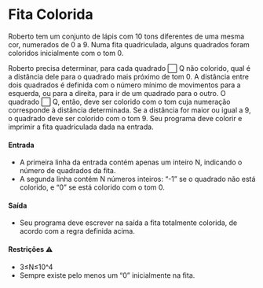 # Fita Colorida
Roberto tem um conjunto de lápis com 10 tons diferentes de uma mesma cor, numerados de 0 a 9. Numa fita quadriculada, alguns quadrados foram coloridos inicialmente com o tom 0.

Roberto precisa determinar, para cada quadrado :white_large_square: Q não colorido, qual é a distância dele para o quadrado mais próximo de tom 0. A distância entre dois quadrados é definida com o número mínimo de movimentos para a esquerda, ou para a direita, para ir de um quadrado para o outro. O quadrado :white_large_square: Q, então, deve ser colorido com o tom cuja numeração corresponde à distância determinada. Se a distância for maior ou igual a 9, o quadrado deve ser colorido com o tom 9. Seu programa deve colorir e imprimir a fita quadriculada dada na entrada.

#### Entrada
- A primeira linha da entrada contém apenas um inteiro N, indicando o número de quadrados da fita. <br>
- A segunda linha contém N números inteiros: “-1” se o quadrado não está colorido, e “0” se está colorido com o tom 0.

#### Saída
- Seu programa deve escrever na saída a fita totalmente colorida, de acordo com a regra definida acima.

#### Restrições :warning:
- 3≤N≤10^4
- Sempre existe pelo menos um “0” inicialmente na fita.
